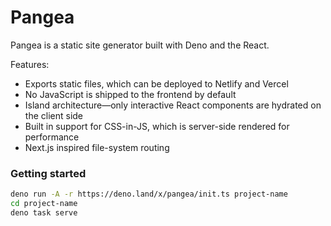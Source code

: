 # Pangea

Pangea is a static site generator built with Deno and the React.

Features:

- Exports static files, which can be deployed to Netlify and Vercel
- No JavaScript is shipped to the frontend by default
- Island architecture—only interactive React components are hydrated on the client side
- Built in support for CSS-in-JS, which is server-side rendered for performance 
- Next.js inspired file-system routing

### Getting started

```sh
deno run -A -r https://deno.land/x/pangea/init.ts project-name 
cd project-name
deno task serve
```
